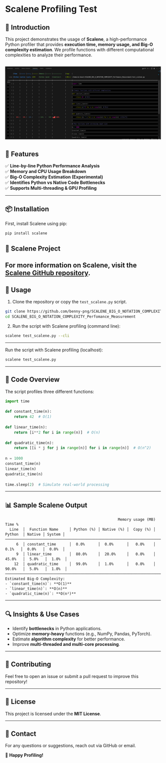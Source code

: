 # Scalene Profiling Test

## 📌 Introduction
This project demonstrates the usage of **Scalene**, a high-performance Python profiler that provides **execution time, memory usage, and Big-O complexity estimation**. We profile functions with different computational complexities to analyze their performance.

![Scalene Profiling](https://github.com/benny-png/SCALENE_BIG_O_NOTATION_COMPLEXITY_Perfomance_Measurement/blob/main/image.png)
---

## 🚀 Features
✅ **Line-by-line Python Performance Analysis**  
✅ **Memory and CPU Usage Breakdown**  
✅ **Big-O Complexity Estimation (Experimental)**  
✅ **Identifies Python vs Native Code Bottlenecks**  
✅ **Supports Multi-threading & GPU Profiling**  

---

## 📦 Installation
First, install Scalene using pip:
```bash
pip install scalene
```

## 🔗 Scalene Project
For more information on Scalene, visit the [Scalene GitHub repository](https://github.com/plasma-umass/scalene).
---

## 📝 Usage
1. Clone the repository or copy the `test_scalene.py` script.
```bash
git clone https://github.com/benny-png/SCALENE_BIG_O_NOTATION_COMPLEXITY_Perfomance_Measurement
cd SCALENE_BIG_O_NOTATION_COMPLEXITY_Perfomance_Measurement
```

2. Run the script with Scalene profiling (command line):
```bash
scalene test_scalene.py --cli
```

---

 Run the script with Scalene profiling (localhost):
```bash
scalene test_scalene.py
```

---

## 📜 Code Overview
The script profiles three different functions:

```python
import time

def constant_time(n):
    return 42  # O(1)

def linear_time(n):
    return [i**2 for i in range(n)]  # O(n)

def quadratic_time(n):
    return [[i * j for j in range(n)] for i in range(n)]  # O(n^2)

n = 1000
constant_time(n)
linear_time(n)
quadratic_time(n)

time.sleep(2)  # Simulate real-world processing
```

---

## 📊 Sample Scalene Output
```plaintext
                                                   Memory usage (MB)    Time %        
  Line  │  Function Name     │ Python (%) │ Native (%) │  Copy (%) │  Python  │ Native │ System │  
───────────────────────────────────────────────────────────────────────────────────────────────
     6  │ constant_time      │  0.0%      │  0.0%      │   0.0%    │   0.1%   │  0.0%   │  0.0%  │
     9  │ linear_time        │  80.0%     │  20.0%     │   0.0%    │  45.0%   │  5.0%   │  1.0%  │
    12  │ quadratic_time     │  99.0%     │  1.0%      │   0.0%    │  90.0%   │  5.0%   │  1.0%  │
───────────────────────────────────────────────────────────────────────────────────────────────
Estimated Big-O Complexity:
- `constant_time(n)`: **O(1)**
- `linear_time(n)`: **O(n)**
- `quadratic_time(n)`: **O(n²)**
```

---

## 🔍 Insights & Use Cases
- Identify **bottlenecks** in Python applications.
- Optimize **memory-heavy** functions (e.g., NumPy, Pandas, PyTorch).
- Estimate **algorithm complexity** for better performance.
- Improve **multi-threaded and multi-core processing**.

---

## 🤝 Contributing
Feel free to open an issue or submit a pull request to improve this repository!

---

## 📜 License
This project is licensed under the **MIT License**.

---

## 📧 Contact
For any questions or suggestions, reach out via GitHub or email.

🚀 **Happy Profiling!**

